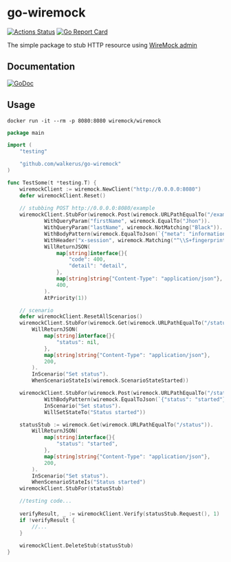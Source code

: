 # go-wiremock
[![Actions Status](https://github.com/walkerus/go-wiremock/workflows/build/badge.svg)](https://github.com/walkerus/go-wiremock/actions?query=workflow%3Abuild)
[![Go Report Card](https://goreportcard.com/badge/github.com/walkerus/go-wiremock)](https://goreportcard.com/report/github.com/walkerus/go-wiremock)

The simple package to stub HTTP resource using [WireMock admin](http://wiremock.org/docs/api/)

## Documentation
[![GoDoc](https://godoc.org/github.com/walkerus/go-wiremock?status.svg)](http://godoc.org/github.com/walkerus/go-wiremock)

## Usage
```shell
docker run -it --rm -p 8080:8080 wiremock/wiremock
```
```go
package main

import (
    "testing"

    "github.com/walkerus/go-wiremock"
)

func TestSome(t *testing.T) {
    wiremockClient := wiremock.NewClient("http://0.0.0.0:8080")
    defer wiremockClient.Reset()
    
    // stubbing POST http://0.0.0.0:8080/example
    wiremockClient.StubFor(wiremock.Post(wiremock.URLPathEqualTo("/example")).
            WithQueryParam("firstName", wiremock.EqualTo("Jhon")).
            WithQueryParam("lastName", wiremock.NotMatching("Black")).
            WithBodyPattern(wiremock.EqualToJson(`{"meta": "information"}`)).
            WithHeader("x-session", wiremock.Matching("^\\S+fingerprint\\S+$")).
            WillReturnJSON(
                map[string]interface{}{
					"code": 400,
                    "detail": "detail",
                },
                map[string]string{"Content-Type": "application/json"},
                400,
            ).
            AtPriority(1))

    // scenario
    defer wiremockClient.ResetAllScenarios()
    wiremockClient.StubFor(wiremock.Get(wiremock.URLPathEqualTo("/status")).
		WillReturnJSON(
			map[string]interface{}{
                "status": nil,
            },
			map[string]string{"Content-Type": "application/json"},
			200,
		).
		InScenario("Set status").
        WhenScenarioStateIs(wiremock.ScenarioStateStarted))

    wiremockClient.StubFor(wiremock.Post(wiremock.URLPathEqualTo("/state")).
            WithBodyPattern(wiremock.EqualToJson(`{"status": "started"}`)).
            InScenario("Set status").
            WillSetStateTo("Status started"))

    statusStub := wiremock.Get(wiremock.URLPathEqualTo("/status")).
		WillReturnJSON(
            map[string]interface{}{
                "status": "started",
            },
			map[string]string{"Content-Type": "application/json"},
			200,
		).
		InScenario("Set status").
		WhenScenarioStateIs("Status started")
    wiremockClient.StubFor(statusStub)

    //testing code...
    
    verifyResult, _ := wiremockClient.Verify(statusStub.Request(), 1)
    if !verifyResult {
		//...
    }
    
    wiremockClient.DeleteStub(statusStub)
}
```